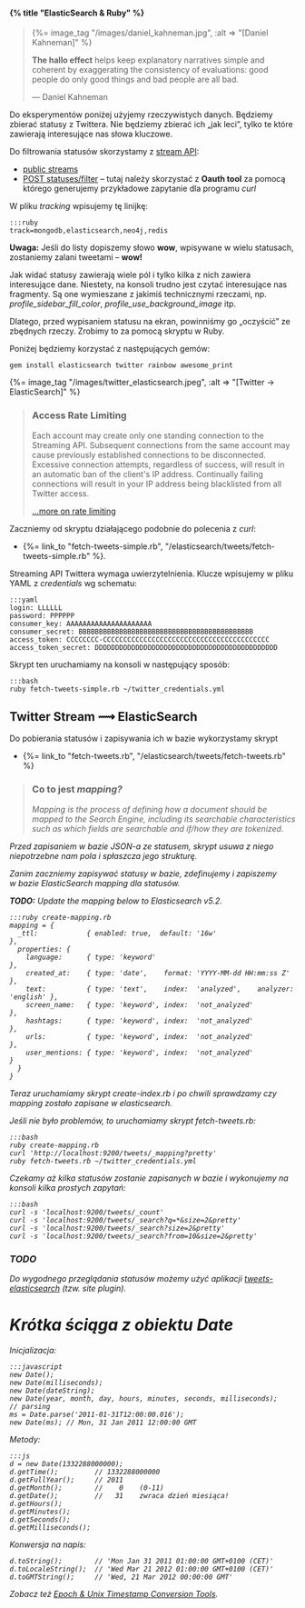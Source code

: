 #### {% title "ElasticSearch & Ruby" %}

<blockquote>
 {%= image_tag "/images/daniel_kahneman.jpg", :alt => "[Daniel Kahneman]" %}
 <p><b>The hallo effect</b> helps keep explanatory narratives
  simple and coherent by exaggerating the consistency
  of evaluations: good people do only good things
  and bad people are all bad.
 </p>
 <p class="author">— Daniel Kahneman</p>
</blockquote>

Do eksperymentów poniżej użyjemy rzeczywistych danych.
Będziemy zbierać statusy z Twittera.
Nie będziemy zbierać ich „jak leci”, tylko
te które zawierają interesujące nas słowa kluczowe.

Do filtrowania statusów skorzystamy
z [stream API](https://dev.twitter.com/docs/streaming-api):

* [public streams](https://dev.twitter.com/docs/streaming-apis/streams/public)
* [POST statuses/filter](https://dev.twitter.com/docs/api/1.1/post/statuses/filter) –
  tutaj należy skorzystać z **Oauth tool** za pomocą którego
  generujemy przykładowe zapytanie dla programu *curl*

W pliku *tracking* wpisujemy tę linijkę:

    :::ruby
    track=mongodb,elasticsearch,neo4j,redis

**Uwaga:** Jeśli do listy dopiszemy słowo **wow**, wpisywane w wielu
statusach, zostaniemy zalani tweetami – **wow!**

Jak widać statusy zawierają wiele pól i tylko kilka z nich zawiera
interesujące dane. Niestety, na konsoli trudno jest czytać interesujące nas fragmenty.
Są one wymieszane z jakimiś technicznymi rzeczami, np.
*profile_sidebar_fill_color*, *profile_use_background_image* itp.

Dlatego, przed wypisaniem statusu na ekran, powinniśmy go „oczyścić”
ze zbędnych rzeczy. Zrobimy to za pomocą skryptu w Ruby.

Poniżej będziemy korzystać z następujących gemów:

    gem install elasticsearch twitter rainbow awesome_print

{%= image_tag "/images/twitter_elasticsearch.jpeg", :alt => "[Twitter -> ElasticSearch]" %}

<blockquote>
<p>
  <h3>Access Rate Limiting</h3>
  <p>Each account may create only one standing connection to the
  Streaming API. Subsequent connections from the same account may
  cause previously established connections to be
  disconnected. Excessive connection attempts, regardless of success,
  will result in an automatic ban of the client's IP
  address. Continually failing connections will result in your IP
  address being blacklisted from all Twitter access.
</p>
  <p class="author"><a href="https://dev.twitter.com/docs/rate-limiting/1.1">…more on rate limiting</a></p>
</blockquote>

Zaczniemy od skryptu działającego podobnie do polecenia z *curl*:

* {%= link_to "fetch-tweets-simple.rb", "/elasticsearch/tweets/fetch-tweets-simple.rb" %}.

Streaming API Twittera wymaga uwierzytelnienia.
Klucze wpisujemy w pliku YAML z *credentials* wg schematu:

    :::yaml
    login: LLLLLL
    password: PPPPPP
    consumer_key: AAAAAAAAAAAAAAAAAAAAA
    consumer_secret: BBBBBBBBBBBBBBBBBBBBBBBBBBBBBBBBBBBBBBBBBBB
    access_token: CCCCCCCC-CCCCCCCCCCCCCCCCCCCCCCCCCCCCCCCCCCCCCCCCC
    access_token_secret: DDDDDDDDDDDDDDDDDDDDDDDDDDDDDDDDDDDDDDDDDDDDD

Skrypt ten uruchamiamy na konsoli w następujący sposób:

    :::bash
    ruby fetch-tweets-simple.rb ~/twitter_credentials.yml


## Twitter Stream ⟿ ElasticSearch

Do pobierania statusów i zapisywania ich w bazie wykorzystamy skrypt

* {%= link_to "fetch-tweets.rb", "/elasticsearch/tweets/fetch-tweets.rb" %}

<blockquote>
<p>
  <h3>Co to jest <i>mapping<i>?</h3>
  <p>Mapping is the process of defining how a document should be mapped to
  the Search Engine, including its searchable characteristics such as
  which fields are searchable and if/how they are tokenized.
  </p>
</blockquote>

Przed zapisaniem w bazie JSON-a ze statusem, skrypt
usuwa z niego niepotrzebne nam pola i spłaszcza jego strukturę.

Zanim zaczniemy zapisywać statusy w bazie, zdefinujemy i zapiszemy
w bazie ElasticSearch *mapping* dla statusów.

**TODO:** Update the mapping below to Elasticsearch v5.2.

    :::ruby create-mapping.rb
    mapping = {
      _ttl:            { enabled: true,  default: '16w'                              },
      properties: {
        language:      { type: 'keyword'                                             },
        created_at:    { type: 'date',    format: 'YYYY-MM-dd HH:mm:ss Z'            },
        text:          { type: 'text',    index:  'analyzed',    analyzer: 'english' },
        screen_name:   { type: 'keyword', index:  'not_analyzed'                     },
        hashtags:      { type: 'keyword', index:  'not_analyzed'                     },
        urls:          { type: 'keyword', index:  'not_analyzed'                     },
        user_mentions: { type: 'keyword', index:  'not_analyzed'                     }
      }
    }

Teraz uruchamiamy skrypt *create-index.rb* i po chwili sprawdzamy
czy *mapping* zostało zapisane w elasticsearch.

Jeśli nie było problemów, to uruchamiamy skrypt *fetch-tweets.rb*:

    :::bash
    ruby create-mapping.rb
    curl 'http://localhost:9200/tweets/_mapping?pretty'
    ruby fetch-tweets.rb ~/twitter_credentials.yml

Czekamy aż kilka statusów zostanie zapisanych w bazie
i wykonujemy na konsoli kilka prostych zapytań:

    :::bash
    curl -s 'localhost:9200/tweets/_count'
    curl -s 'localhost:9200/tweets/_search?q=*&size=2&pretty'
    curl -s 'localhost:9200/tweets/_search?size=2&pretty'
    curl -s 'localhost:9200/tweets/_search?from=10&size=2&pretty'

### TODO

Do wygodnego przeglądania statusów możemy użyć aplikacji
[tweets-elasticsearch](https://github.com/wbzyl/tweets-elasticsearch)
(tzw. *site plugin*).




<!--

## Faceted search, czyli wyszukiwanie fasetowe

[Co to są fasety?](http://www.elasticsearch.org/guide/en/elasticsearch/reference/current/search-facets.html)
„Facets provide aggregated data based on a search query. In the
simplest case, a terms facet can return facet counts for various facet
values for a specific field. ElasticSearch supports more facet
implementations, such as statistical or date histogram facets.”

**Uwaga:** Pole wykorzystywane do obliczeń fasetowych musi być typu:

* *numeric*
* *date* lub *time*
* *be analyzed as a single token*

Od prostych zapytań do zapytań z fasetami:

    :::bash
    curl -s 'localhost:9200/tweets/_count?q=redis&pretty'
    curl -s 'localhost:9200/tweets/_search?q=redis&pretty'

    curl -s 'localhost:9200/tweets/_search?pretty' -d '
    {
      "query": { "query_string": {"query": "redis"} },
      "sort": { "created_at": { "order": "desc" } }
    }'
    curl -s 'localhost:9200/tweets/_search?pretty' -d '
    {
      "query": { "query_string": {"query": "redis"} },
      "sort": { "created_at": { "order": "desc" } },
      "facets": { "hashtags": { "terms":  { "field": "hashtags" } } }
    }'
    curl -s 'localhost:9200/tweets/_search?pretty' -d '
    {
      "query": { "match_all": {} },
      "sort": { "created_at": { "order": "desc" } },
      "facets": { "hashtags": { "terms":  { "field": "hashtags" } } }
    }'
    curl -s 'localhost:9200/tweets/_search?size=0&pretty' -d '
    {
      "facets": { "hashtags": { "terms":  { "field": "hashtags" } } }
    }'

A tak wygląda „fasetowy” JSON:

    :::json
    { ... cut ...
      "facets" : {
         "hashtags" : {
            "_type" : "terms",
            "missing" : 167,
            "total" : 198,
            "other" : 127,
            "terms" : [
               { "term" : "dbts2013", "count" : 13 },
               { "term" : "nosql", "count" : 9 },
               { "term" : "couchdb", "count" : 9 },
               { "term" : "mongodb", "count" : 7 },
               { "term" : "Rails", "count" : 7 },
               { "term" : "cassandra", "count" : 6 },
               { "term" : "redis", "count" : 5 },
               { "term" : "rails", "count" : 5 },
               { "term" : "jobs", "count" : 5 },
               { "term" : "d3js", "count" : 5 }
            ]
          }
        }
      }

[Search API – Facets](http://www.elasticsearch.org/guide/en/elasticsearch/reference/current/search-facets.html):

* `missing` : the number of documents which have no value for the faceted field
* `total` : the total number of terms in the facet
* `other` : the number of terms not included in the returned facet

Effectively `other = total – terms`.

I jeszcze jedno wyszukiwanie facetowe:

    :::bash
    curl -s 'localhost:9200/tweets/_search?pretty' -d '
    {
      "query": { "query_string": {"query": "redis"} },
      "sort": { "created_at": { "order": "desc" } },
      "facets": { "hashtags": { "terms":  { "field": "hashtags", size: 4 }, "global": true } }
    }'

A teraz zupełnie inny facet,
[date histogram facet](http://www.elasticsearch.org/guide/en/elasticsearch/reference/current/search-facets-date-histogram-facet.html):

    :::bash
    curl -s 'localhost:9200/tweets/_search?pretty' -d '
    {
      "query": { "match_all": {} },
      "sort": { "created_at": { "order": "desc" } },
      "facets": {
         "statuses_per_day": {
            "date_histogram":  { "field": "created_at", "interval": "30m" }
         }
      }
    }'

Oto wynik wyszukiwania z *date histogram*:

    :::json
    "facets" : {
      "statuses_per_day" : {
        "_type" : "date_histogram",
        "entries" : [
          { "time" : 1384497000000, "count" : 45 },
          { "time" : 1384498800000, "count" : 81 },
          { "time" : 1384500600000, "count" : 98 },
          { "time" : 1384502400000, "count" : 95 },
          { "time" : 1384504200000, "count" : 95 },
          ...
        ]
      }
    }

Co to są za liczby przy *time*:

    :::js
    new Date(1332201600000);                  // Tue, 20 Mar 2012 00:00:00 GMT
    new Date(1332288000000);                  // Wed, 21 Mar 2012 00:00:00 GMT
    (new Date(1332288000000)).getFullYear();  // 2012

-->

<!--

# Rivers allows to index streams

Instalacja wtyczek *rivers* jest prosta:

    bin/plugin -install river-couchdb
      -> Installing river-couchdb...
      Trying ...
    bin/plugin -install river-wikipedia
      -> Installing river-wikipedia...
      Trying ...

Repozytoria z kodem wtyczek są na Githubie [tutaj](https://github.com/elasticsearch).

MongoDB River Plugin for ElasticSearch:

* [elasticsearch-river-mongodb](https://github.com/richardwilly98/elasticsearch-river-mongodb)


### Zadania

1\. Zainstalować wtyczkę *Wikipedia River*. Wyszukiwanie?

2\. Przeczytać [Creating a pluggable REST endpoint](http://www.elasticsearch.org/tutorials/2011/09/14/creating-pluggable-rest-endpoints.html).

5\. [Filename search with ElasticSearch](http://stackoverflow.com/questions/9421358/filename-search-with-elasticsearch).


# JSON dump indeksu tweets

…czyli zrzut indeksu tweets do pliku w formacie JSON:

* [scroll](http://www.elasticsearch.org/guide/reference/api/search/scroll.html)
* [scan](http://www.elasticsearch.org/guide/reference/api/search/search-type.html)

Ściąga:

* a search request can be scrolled by specifying the *scroll* parameter;
  `scroll=4m` indicates for how long (*co to oznacza? 4 minuty czy 4 milisekundy*)
  the nodes that participate in the search will maintain relevant resources
  in order to continue and support it
* the *scroll_id* should be used when scrolling
  (along with the scroll parameter, to stop the scroll from expiring);
  the *scroll_id* **changes for each scroll request**
  and only the most recent one should be used
* the “breaking” condition out of a scroll is when no hits has been returned;
  the *hits.total* will be maintained between scroll requests

Przykład pokazujący jak to działa:

    :::bash
    curl -s 'localhost:9200/tweets/_search?search_type=scan&scroll=10m&size=4&pretty'

Opcjonalnie możemy dopisać kryteria wyszukiwania. Na przykład,
wyszukujemy wszystko:

    :::json
    {
       "query": {
         "match_all": {}
       }
    }

albo cokolwiek:

    :::json
    {
       "query": {
          "query_string": {
             "query": "cokolwiek"
          }
       }
    }

Wtedy zmieniamy wywołanie *curl* na:

    :::bash
    curl -s 'localhost:9200/tweets/_search?search_type=scan&scroll=10m&size=4&pretty' -d '
    {
       "query": {
         "match_all": {}
       }
    }'

Wynik wykonania tego polecenia, to przykładowo:

    :::json
    {
      "_scroll_id": "c2NhbjsxOzE6Q29xZ01qdkJTZHVRdTA1Ow=",
      "took": 10,
      "timed_out": false,
      "_shards": {
        "total": 1,
        "successful": 1,
        "failed": 0
      },
      "hits": {
        "total": 105,
        "max_score": 0.0,
        "hits": [ ]
      }
    }

Teraz wykonujemy tyle razy polecenie:

    :::bash
    curl -s 'localhost:9200/_search/scroll?scroll=10m&pretty' \
      -d 'przeklikujemy ostatnią wersję _scroll_id'

aż otrzymamy pustą tablicę *hits.hits*:

    :::json
    {
      "_scroll_id": "c2lZ1UTsxO3RvdGFsX2hpdHM6MTM5Ow=",
      "took": 128,
      "timed_out": false,
      "_shards": {
        "total": 1,
        "successful": 1,
        "failed": 0
      },
      "hits": {
        "total": 2024,
        "max_score": 0.0,
        "hits": [ ]
        ...

Przykładowa implementacja tego algorytmu w NodeJS (v0.10.22)
+ moduł [Restler](https://github.com/danwrong/restler) (v2.0.1):

    :::js dump-tweets.js
    var rest = require('restler');

    var iterate = function(data) {  // funkcja rekurencyjna
      rest.get('http://localhost:9200/_search/scroll?scroll=10m', { data: data._scroll_id } )
        .on('success', function(data, response) {
          if (data.hits.hits.length != 0) {
            data.hits.hits.forEach(function(tweet) {
              console.log(JSON.stringify(tweet)); // wypisz JSONa w jednym wierszu
            });
            iterate(data);
          };
        });
    };

    rest.get('http://localhost:9200/tweets/_search?search_type=scan&scroll=10m&size=32')
      .on('success', function(data, response) {
        iterate(data);
    });

Skrypt ten uruchamiamy tak:

    :::bash
    node dump-tweets.js

**Uwaga 1:** Moduł ma „buga“. Przed uruchomieniem skryptu należy
załatać plik *restler.js*. Łata jest w katalogu
*pp/elasticsearch/dump* z repozytorium z notatkami do wykładu.

**Uwaga 2:** Korzystając z tego skryptu, możemy łatwo przenieść
dane z Elasticsearch do MongoDB:

    :::bash
    node dump-tweets.js | mongoimport --upsert -d test -c tweets --type json

-->

# Krótka ściąga z obiektu Date

Inicjalizacja:

    :::javascript
    new Date();
    new Date(milliseconds);
    new Date(dateString);
    new Date(year, month, day, hours, minutes, seconds, milliseconds);
    // parsing
    ms = Date.parse('2011-01-31T12:00:00.016');
    new Date(ms); // Mon, 31 Jan 2011 12:00:00 GMT

Metody:

    :::js
    d = new Date(1332288000000);
    d.getTime();         // 1332288000000
    d.getFullYear();     // 2011
    d.getMonth();        //    0    (0-11)
    d.getDate();         //   31    zwraca dzień miesiąca!
    d.getHours();
    d.getMinutes();
    d.getSeconds();
    d.getMilliseconds();

Konwersja na napis:

    d.toString();        // 'Mon Jan 31 2011 01:00:00 GMT+0100 (CET)'
    d.toLocaleString();  // 'Wed Mar 21 2012 01:00:00 GMT+0100 (CET)'
    d.toGMTString();     // 'Wed, 21 Mar 2012 00:00:00 GMT'

Zobacz też [Epoch & Unix Timestamp Conversion Tools](http://www.epochconverter.com/).
